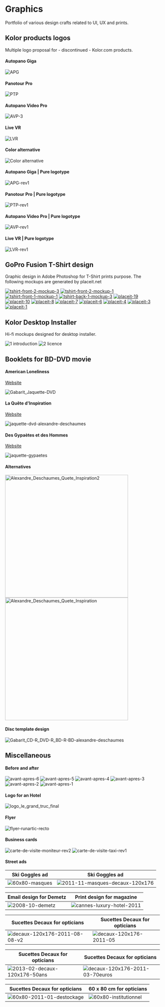 # Graphics

Portfolio of various design crafts related to UI, UX and prints.

## Kolor products logos

Multiple logo proposal for - discontinued - Kolor.com products.

#### Autopano Giga
![APG](https://user-images.githubusercontent.com/13103047/170689012-790c486d-4335-4245-845e-6b58be31acde.png)

#### Panotour Pro
![PTP](https://user-images.githubusercontent.com/13103047/170688933-4f7eefdd-fd91-4f20-b5e1-c8e61485efd8.png)

#### Autopano Video Pro
![AVP-3](https://user-images.githubusercontent.com/13103047/170688998-764d378a-64f2-42ae-825d-15838c7d9864.png)

#### Live VR
![LVR](https://user-images.githubusercontent.com/13103047/170688951-45154ea4-44e4-4632-b984-945687eaadb8.png)

#### Color alternative
![Color alternative](https://user-images.githubusercontent.com/13103047/170689040-deb15582-fd85-4f03-972d-de6b4df942a9.png)

#### Autopano Giga | Pure logotype
![APG-rev1](https://user-images.githubusercontent.com/13103047/170689127-8b77df1a-589c-4fdc-871f-b41cd707f10f.png)

#### Panotour Pro | Pure logotype
![PTP-rev1](https://user-images.githubusercontent.com/13103047/170689131-802a9659-fedd-4d1f-8a94-6e050927c31c.png)

#### Autopano Video Pro | Pure logotype
![AVP-rev1](https://user-images.githubusercontent.com/13103047/170689130-d6d91b9a-9de0-4d41-870d-b6b9c5f00fb7.png)

#### Live VR | Pure logotype
![LVR-rev1](https://user-images.githubusercontent.com/13103047/170689128-da61b771-aea6-44e3-bcd6-63d11bd881ef.png)

## GoPro Fusion T-Shirt design

Graphic design in Adobe Photoshop for T-Shirt prints purpose. The following mockups are generated by placeit.net

<a href="https://images.weserv.nl/?url=https://user-images.githubusercontent.com/13103047/170686382-19f3f305-33b4-4472-9c65-191036c385b9.png&output=webp&q=60"><img alt="tshirt-front-2-mockup-3" src="https://images.weserv.nl/?url=https://user-images.githubusercontent.com/13103047/170686382-19f3f305-33b4-4472-9c65-191036c385b9.png&output=webp&q=60"></a> <a href="https://images.weserv.nl/?url=https://user-images.githubusercontent.com/13103047/170686387-7a708e7d-6d68-4eb6-bf42-524b5bfc3ba8.png&output=webp&q=60"><img alt="tshirt-front-2-mockup-1" src="https://images.weserv.nl/?url=https://user-images.githubusercontent.com/13103047/170686387-7a708e7d-6d68-4eb6-bf42-524b5bfc3ba8.png&output=webp&q=60"></a> <a href="https://images.weserv.nl/?url=https://user-images.githubusercontent.com/13103047/170686389-be4ddd92-f7d4-42f0-a485-abeef5ec8ef7.png&output=webp&q=60"><img alt="tshirt-front-1-mockup-1" src="https://images.weserv.nl/?url=https://user-images.githubusercontent.com/13103047/170686389-be4ddd92-f7d4-42f0-a485-abeef5ec8ef7.png&output=webp&q=60"></a> <a href="https://images.weserv.nl/?url=https://user-images.githubusercontent.com/13103047/170686391-5d70e670-177e-4e54-99cb-912ef1b139e2.png&output=webp&q=60"><img alt="tshirt-back-1-mockup-3" src="https://images.weserv.nl/?url=https://user-images.githubusercontent.com/13103047/170686391-5d70e670-177e-4e54-99cb-912ef1b139e2.png&output=webp&q=60"></a> <a href="https://images.weserv.nl/?url=https://user-images.githubusercontent.com/13103047/170686399-6566d4c5-d556-4019-81ea-3f34c9b5e097.png&output=webp&q=60"><img alt="placeit-19" src="https://images.weserv.nl/?url=https://user-images.githubusercontent.com/13103047/170686399-6566d4c5-d556-4019-81ea-3f34c9b5e097.png&output=webp&q=60"></a> <a href="https://images.weserv.nl/?url=https://user-images.githubusercontent.com/13103047/170686401-0f597d0e-d9ba-4357-8ffa-9fd171e3b4e3.png&output=webp&q=60"><img alt="placeit-10" src="https://images.weserv.nl/?url=https://user-images.githubusercontent.com/13103047/170686401-0f597d0e-d9ba-4357-8ffa-9fd171e3b4e3.png&output=webp&q=60"></a> <a href="https://images.weserv.nl/?url=https://user-images.githubusercontent.com/13103047/170686402-af0e1e9e-622b-4a25-9e41-044898e273d6.png&output=webp&q=60"><img alt="placeit-8" src="https://images.weserv.nl/?url=https://user-images.githubusercontent.com/13103047/170686402-af0e1e9e-622b-4a25-9e41-044898e273d6.png&output=webp&q=60"></a> <a href="https://images.weserv.nl/?url=https://user-images.githubusercontent.com/13103047/170686405-f9d45f50-9b37-4f37-b750-3cabc9f64be8.png&output=webp&q=60"><img alt="placeit-7" src="https://images.weserv.nl/?url=https://user-images.githubusercontent.com/13103047/170686405-f9d45f50-9b37-4f37-b750-3cabc9f64be8.png&output=webp&q=60"></a> <a href="https://images.weserv.nl/?url=https://user-images.githubusercontent.com/13103047/170686406-9104ad9c-743f-4d15-aff4-4fcf7403a858.png&output=webp&q=60"><img alt="placeit-6" src="https://images.weserv.nl/?url=https://user-images.githubusercontent.com/13103047/170686406-9104ad9c-743f-4d15-aff4-4fcf7403a858.png&output=webp&q=60"></a> <a href="https://images.weserv.nl/?url=https://user-images.githubusercontent.com/13103047/170686409-c89e8604-da24-4032-bf81-72e876e3c4bc.png&output=webp&q=60"><img alt="placeit-4" src="https://images.weserv.nl/?url=https://user-images.githubusercontent.com/13103047/170686409-c89e8604-da24-4032-bf81-72e876e3c4bc.png&output=webp&q=60"></a> <a href="https://images.weserv.nl/?url=https://user-images.githubusercontent.com/13103047/170686413-fad99ede-a5cf-420d-84e8-84c16535fe7c.png&output=webp&q=60"><img alt="placeit-3" src="https://images.weserv.nl/?url=https://user-images.githubusercontent.com/13103047/170686413-fad99ede-a5cf-420d-84e8-84c16535fe7c.png&output=webp&q=60"></a> <a href="https://images.weserv.nl/?url=https://user-images.githubusercontent.com/13103047/170686414-aa65948f-8657-4cd7-a5c4-1399ef2197c6.png&output=webp&q=60"><img alt="placeit-1" src="https://images.weserv.nl/?url=https://user-images.githubusercontent.com/13103047/170686414-aa65948f-8657-4cd7-a5c4-1399ef2197c6.png&output=webp&q=60"></a>


## Kolor Desktop Installer

Hi-fi mockups designed for desktop installer.

![1 introduction](https://images.weserv.nl/?url=https://user-images.githubusercontent.com/13103047/170690480-75bbb80c-85b2-4976-945a-a74bbf163d83.png&output=webp&q=30&w=1012&dpr=2)
![2 licence](https://images.weserv.nl/?url=https://user-images.githubusercontent.com/13103047/170690483-df0fcd0d-1d1f-4825-a253-434ab4ea868c.png&output=webp&q=30&w=1012&dpr=2)


## Booklets for BD-DVD movie

#### American Loneliness
[Website](https://mathieulelay.com/fr/film/american-loneliness)

![Gabarit_Jaquette-DVD](https://images.weserv.nl/?url=https://user-images.githubusercontent.com/13103047/170691065-45241255-e193-46a0-a222-fa72c32f323d.jpg&output=webp&q=30&w=1012&dpr=2)

#### La Quête d'Inspiration
[Website](https://mathieulelay.com/fr/film/la-quete-dinspiration)

![jaquette-dvd-alexandre-deschaumes](https://images.weserv.nl/?url=https://user-images.githubusercontent.com/13103047/170691014-8ae58454-87e5-4ee7-a17e-f73d346f41dc.png&output=webp&q=30&w=1012&dpr=2)

#### Des Gypaètes et des Hommes
[Website](https://mathieulelay.com/fr/film/des-gypaetes-et-des-hommes)

![jaquette-gypaetes](https://images.weserv.nl/?url=https://user-images.githubusercontent.com/13103047/170691060-3bc108e4-323a-4a19-85dd-cf6555dd8307.jpg&output=webp&q=30&w=1012&dpr=2)

#### Alternatives

<a href="https://images.weserv.nl/?url=https://user-images.githubusercontent.com/13103047/170691000-987c9959-f5b0-4e4a-988e-09fdb828a4b3.png&output=webp&q=30&w=500&dpr=2"><img alt="Alexandre_Deschaumes_Quete_Inspiration2" src="https://images.weserv.nl/?url=https://user-images.githubusercontent.com/13103047/170691000-987c9959-f5b0-4e4a-988e-09fdb828a4b3.png&output=webp&q=30&w=400&dpr=2" width="400"></a> <a href="https://images.weserv.nl/?url=https://user-images.githubusercontent.com/13103047/170691019-53f9e60b-5dcd-4680-8b17-7dce116decc9.png&output=webp&q=30&w=500&dpr=2"><img alt="Alexandre_Deschaumes_Quete_Inspiration" src="https://images.weserv.nl/?url=https://user-images.githubusercontent.com/13103047/170691019-53f9e60b-5dcd-4680-8b17-7dce116decc9.png&output=webp&q=30&w=400&dpr=2" width="400"></a>

#### Disc template design
![Gabarit_CD-R_DVD-R_BD-R-BD-alexandre-deschaumes](https://images.weserv.nl/?url=https://user-images.githubusercontent.com/13103047/170691010-4995c75a-4e46-4e56-8671-09bde7bd6dc8.png&output=webp&q=30)



## Miscellaneous

#### Before and after

![avant-apres-6](https://user-images.githubusercontent.com/13103047/171635410-100771f9-5ff0-462c-9047-9074976a39af.jpg)
![avant-apres-5](https://user-images.githubusercontent.com/13103047/171635413-fb314dfe-37de-4db3-a982-3df6d50444b9.jpg)
![avant-apres-4](https://user-images.githubusercontent.com/13103047/171635419-f6158c1d-7943-408c-83d7-6dcbd9b9e65c.jpg)
![avant-apres-3](https://user-images.githubusercontent.com/13103047/171635421-22fbed29-e43d-4a1d-9e19-c15b6aecd4b7.jpg)
![avant-apres-2](https://user-images.githubusercontent.com/13103047/171635426-b9b61e6c-fcac-4e2f-ba79-fc3ecd40b07f.jpg)
![avant-apres-1](https://user-images.githubusercontent.com/13103047/171635431-882a1676-d157-4d7b-915f-9769c1f040cc.jpg)

#### Logo for an Hotel
![logo_le_grand_truc_final](https://user-images.githubusercontent.com/13103047/170692871-49a6decf-228c-45e4-8dab-2848c3f42ab5.jpg)

#### Flyer
![flyer-runartic-recto](https://user-images.githubusercontent.com/13103047/170692886-7aa7b3ee-0a05-4d0f-b8d8-d01ccc60d7bc.jpg)

#### Business cards
![carte-de-visite-moniteur-rev2](https://user-images.githubusercontent.com/13103047/170692967-546cec65-f23f-4bbe-8717-e422cc2cd1c5.jpg)
![carte-de-visite-taxi-rev1](https://user-images.githubusercontent.com/13103047/170692981-20f37178-2541-4c6d-9971-4201080d65e8.jpg)

#### Street ads

| Ski Goggles ad | Ski Goggles ad |
| --- | --- |
| ![60x80-masques](https://images.weserv.nl/?url=https://user-images.githubusercontent.com/13103047/170694296-e6797c68-8da6-4dcb-82f8-847fdd2edb9b.jpg&output=webp&q=30&w=478&dpr=2) | ![2011-11-masques-decaux-120x176](https://images.weserv.nl/?url=https://user-images.githubusercontent.com/13103047/170694301-87a87dea-9a98-4195-bad0-7f0f92ac464d.jpg&output=webp&q=30&w=478&dpr=2) |

| Email design for Demetz | Print design for magazine |
| --- | --- |
| ![2008-10-demetz](https://images.weserv.nl/?url=https://user-images.githubusercontent.com/13103047/170694284-c077f2ac-78b8-440c-af7d-93c0bd11e43f.jpg&output=webp&q=30&w=478&dpr=2) | ![cannes-luxury-hotel-2011](https://images.weserv.nl/?url=https://user-images.githubusercontent.com/13103047/170694299-918081d4-187c-4ee4-84c5-ea4aa8392cdb.jpg&output=webp&q=30&w=478&dpr=2) |

| Sucettes Decaux for opticians | Sucettes Decaux for opticians |
| --- | --- |
| ![decaux-120x176-2011-08-08-v2](https://images.weserv.nl/?url=https://user-images.githubusercontent.com/13103047/170694309-e6936793-d6ac-4069-978a-2ea5222ebebb.jpg&output=webp&q=30&w=478&dpr=2) | ![decaux-120x176-2011-05](https://images.weserv.nl/?url=https://user-images.githubusercontent.com/13103047/170694308-a52d8efd-8e61-46f2-9ff2-d1a23f579683.jpg&output=webp&q=30&w=478&dpr=2) |

| Sucettes Decaux for opticians | Sucettes Decaux for opticians |
| --- | --- |
| ![2013-02-decaux-120x176-50ans](https://images.weserv.nl/?url=https://user-images.githubusercontent.com/13103047/170694304-2455d169-6bb3-4bba-8bb1-a7d92a6b2e95.jpg&output=webp&q=30&w=478&dpr=2) | ![decaux-120x176-2011-03-70euros](https://images.weserv.nl/?url=https://user-images.githubusercontent.com/13103047/170694306-39817ed8-4ed2-4bdb-a0c4-06ea7aa483dd.jpg&output=webp&q=30&w=478&dpr=2) |

| Sucettes Decaux for opticians | 60 x 80 cm for opticians |
| --- | --- |
| ![60x80-2011-01-destockage](https://images.weserv.nl/?url=https://user-images.githubusercontent.com/13103047/170694291-da2e8a1c-8cb6-45c3-96b9-fefc9ea6e072.jpg&output=webp&q=30&w=478&dpr=2) | ![60x80-institutionnel](https://images.weserv.nl/?url=https://user-images.githubusercontent.com/13103047/170694294-2e971676-687e-4667-a19b-179e14097b01.jpg&output=webp&q=30&w=478&dpr=2) |












